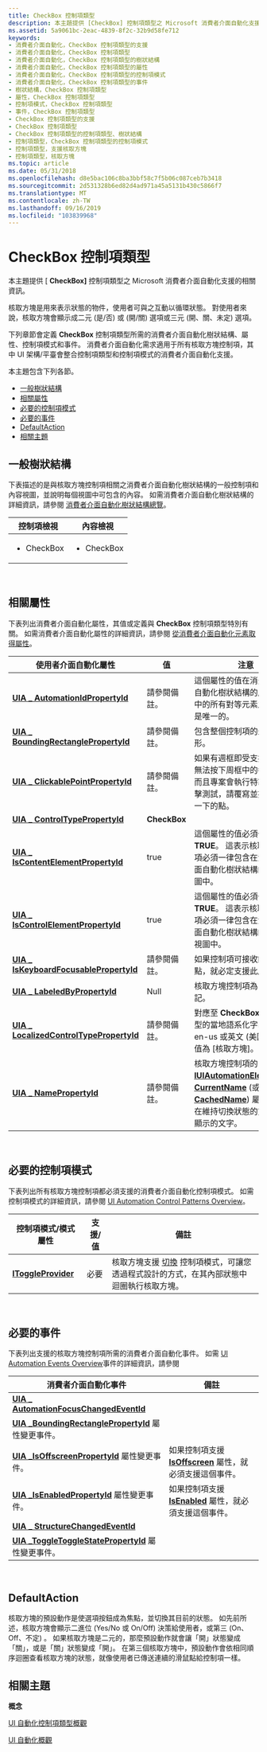 ```yaml
---
title: CheckBox 控制項類型
description: 本主題提供 [CheckBox] 控制項類型之 Microsoft 消費者介面自動化支援的相關資訊。
ms.assetid: 5a9061bc-2eac-4839-8f2c-32b9d58fe712
keywords:
- 消費者介面自動化，CheckBox 控制項類型的支援
- 消費者介面自動化，CheckBox 控制項類型
- 消費者介面自動化，CheckBox 控制項類型的樹狀結構
- 消費者介面自動化，CheckBox 控制項類型的屬性
- 消費者介面自動化，CheckBox 控制項類型的控制項模式
- 消費者介面自動化，CheckBox 控制項類型的事件
- 樹狀結構，CheckBox 控制項類型
- 屬性，CheckBox 控制項類型
- 控制項模式，CheckBox 控制項類型
- 事件，CheckBox 控制項類型
- CheckBox 控制項類型的支援
- CheckBox 控制項類型
- CheckBox 控制項類型的控制項類型、樹狀結構
- 控制項類型，CheckBox 控制項類型的控制項模式
- 控制項類型，支援核取方塊
- 控制項類型，核取方塊
ms.topic: article
ms.date: 05/31/2018
ms.openlocfilehash: d8e5bac106c8ba3bbf58c7f5b06c087ceb7b3418
ms.sourcegitcommit: 2d531328b6ed82d4ad971a45a5131b430c5866f7
ms.translationtype: MT
ms.contentlocale: zh-TW
ms.lasthandoff: 09/16/2019
ms.locfileid: "103839968"
---
```

# <a name="checkbox-control-type"></a>CheckBox 控制項類型

本主題提供 [ **CheckBox]** 控制項類型之 Microsoft 消費者介面自動化支援的相關資訊。

核取方塊是用來表示狀態的物件，使用者可與之互動以循環狀態。 對使用者來說，核取方塊會顯示成二元 (是/否) 或 (開/關) 選項或三元 (開、關、未定) 選項。

下列章節會定義 **CheckBox** 控制項類型所需的消費者介面自動化樹狀結構、屬性、控制項模式和事件。 消費者介面自動化需求適用于所有核取方塊控制項，其中 UI 架構/平臺會整合控制項類型和控制項模式的消費者介面自動化支援。

本主題包含下列各節。

-   [一般樹狀結構](#typical-tree-structure)
-   [相關屬性](#relevant-properties)
-   [必要的控制項模式](#required-control-patterns)
-   [必要的事件](#required-events)
-   [DefaultAction](#defaultaction)
-   [相關主題](#related-topics)

## <a name="typical-tree-structure"></a>一般樹狀結構

下表描述的是與核取方塊控制項相關之消費者介面自動化樹狀結構的一般控制項和內容視圖，並說明每個視圖中可包含的內容。 如需消費者介面自動化樹狀結構的詳細資訊，請參閱 [消費者介面自動化樹狀結構總覽](uiauto-treeoverview.md)。



<table>
<colgroup>
<col style="width: 50%" />
<col style="width: 50%" />
</colgroup>
<thead>
<tr class="header">
<th>控制項檢視</th>
<th>內容檢視</th>
</tr>
</thead>
<tbody>
<tr class="odd">
<td><ul>
<li>CheckBox</li>
</ul></td>
<td><ul>
<li>CheckBox</li>
</ul></td>
</tr>
</tbody>
</table>



 

## <a name="relevant-properties"></a>相關屬性

下表列出消費者介面自動化屬性，其值或定義與 **CheckBox** 控制項類型特別有關。 如需消費者介面自動化屬性的詳細資訊，請參閱 [從消費者介面自動化元素取得屬性](uiauto-propertiesforclients.md)。



| 使用者介面自動化屬性                                                                                              | 值        | 注意                                                                                                                                                                                                                                                                              |
|---------------------------------------------------------------------------------------------------------------------|--------------|------------------------------------------------------------------------------------------------------------------------------------------------------------------------------------------------------------------------------------------------------------------------------------|
| [**UIA \_ AutomationIdPropertyId**](uiauto-automation-element-propids.md)                 | 請參閱備註。   | 這個屬性的值在消費者介面自動化樹狀結構的原始視圖中的所有對等元素之間必須是唯一的。                                                                                                                                                                       |
| [**UIA \_ BoundingRectanglePropertyId**](uiauto-automation-element-propids.md)       | 請參閱備註。   | 包含整個控制項的最外層矩形。                                                                                                                                                                                                                           |
| [**UIA \_ ClickablePointPropertyId**](uiauto-automation-element-propids.md)             | 請參閱備註。   | 如果有週框即受支援。 如果無法按下周框中的每個點，而且專案會執行特製化的點擊測試，請覆寫並提供可按一下的點。                                                                               |
| [**UIA \_ ControlTypePropertyId**](uiauto-automation-element-propids.md)                   | **CheckBox** |                                                                                                                                                                                                                                                                                    |
| [**UIA \_ IsContentElementPropertyId**](uiauto-automation-element-propids.md)         | true         | 這個屬性的值必須一律為 **TRUE**。 這表示核取方塊控制項必須一律包含在消費者介面自動化樹狀結構的內容視圖中。                                                                                                                   |
| [**UIA \_ IsControlElementPropertyId**](uiauto-automation-element-propids.md)         | true         | 這個屬性的值必須一律為 **TRUE**。 這表示核取方塊控制項必須一律包含在消費者介面自動化樹狀結構的控制項視圖中。                                                                                                                   |
| [**UIA \_ IsKeyboardFocusablePropertyId**](uiauto-automation-element-propids.md)   | 請參閱備註。   | 如果控制項可接收鍵盤焦點，就必定支援此屬性。                                                                                                                                                                                                          |
| [**UIA \_ LabeledByPropertyId**](uiauto-automation-element-propids.md)                       | Null         | 核取方塊控制項為自我標記。                                                                                                                                                                                                                                              |
| [**UIA \_ LocalizedControlTypePropertyId**](uiauto-automation-element-propids.md) | 請參閱備註。   | 對應至 **CheckBox** 控制項類型的當地語系化字串。 針對 en-us 或英文 (美國) ，預設值為 [核取方塊]。                                                                                                                                            |
| [**UIA \_ NamePropertyId**](uiauto-automation-element-propids.md)                                 | 請參閱備註。   | 核取方塊控制項的 [**IUIAutomationElement：： CurrentName**](/windows/desktop/api/UIAutomationClient/nf-uiautomationclient-iuiautomationelement-get_currentname) (或 [**CachedName**](/windows/desktop/api/UIAutomationClient/nf-uiautomationclient-iuiautomationelement-get_cachedname)) 屬性的值是在維持切換狀態的方塊旁邊顯示的文字。 |



 

## <a name="required-control-patterns"></a>必要的控制項模式

下表列出所有核取方塊控制項都必須支援的消費者介面自動化控制項模式。 如需控制項模式的詳細資訊，請參閱 [UI Automation Control Patterns Overview](uiauto-controlpatternsoverview.md)。



| 控制項模式/模式屬性                  | 支援/值 | 備註                                                                                                                                                             |
|---------------------------------------------------|---------------|-------------------------------------------------------------------------------------------------------------------------------------------------------------------|
| [**IToggleProvider**](/windows/desktop/api/UIAutomationCore/nn-uiautomationcore-itoggleprovider) | 必要      | 核取方塊支援 [切換](uiauto-implementingtoggle.md) 控制項模式，可讓您透過程式設計的方式，在其內部狀態中迴圈執行核取方塊。 |



 

## <a name="required-events"></a>必要的事件

下表列出支援的核取方塊控制項所需的消費者介面自動化事件。 如需 [UI Automation Events Overview](uiauto-eventsoverview.md)事件的詳細資訊，請參閱



| 消費者介面自動化事件                                                                                                                   | 備註                                                                                                                      |
|---------------------------------------------------------------------------------------------------------------------------------------|----------------------------------------------------------------------------------------------------------------------------|
| [**UIA \_ AutomationFocusChangedEventId**](uiauto-event-ids.md)                                      |                                                                                                                            |
| [**UIA \_BoundingRectanglePropertyId**](uiauto-automation-element-propids.md) 屬性變更事件。 |                                                                                                                            |
| [**UIA \_IsOffscreenPropertyId**](uiauto-automation-element-propids.md) 屬性變更事件。             | 如果控制項支援 [**IsOffscreen**](uiauto-automation-element-propids.md) 屬性，就必須支援這個事件。 |
| [**UIA \_IsEnabledPropertyId**](uiauto-automation-element-propids.md) 屬性變更事件。                 | 如果控制項支援 [**IsEnabled**](uiauto-automation-element-propids.md) 屬性，就必須支援這個事件。   |
| [**UIA \_ StructureChangedEventId**](uiauto-event-ids.md)                                                  |                                                                                                                            |
| [**UIA \_ToggleToggleStatePropertyId**](uiauto-control-pattern-propids.md) 屬性變更事件。    |                                                                                                                            |



 

## <a name="defaultaction"></a>DefaultAction

核取方塊的預設動作是使選項按鈕成為焦點，並切換其目前的狀態。 如先前所述，核取方塊會顯示二進位 (Yes/No 或 On/Off) 決策給使用者，或第三 (On、Off、不定) 。 如果核取方塊是二元的，那麼預設動作就會讓「開」狀態變成「關」，或是「關」狀態變成「開」。 在第三個核取方塊中，預設動作會依相同順序迴圈查看核取方塊的狀態，就像使用者已傳送連續的滑鼠點給控制項一樣。

## <a name="related-topics"></a>相關主題

<dl> <dt>

**概念**
</dt> <dt>

[UI 自動化控制項類型概觀](uiauto-controltypesoverview.md)
</dt> <dt>

[UI 自動化概觀](uiauto-uiautomationoverview.md)
</dt> </dl>

 

 




